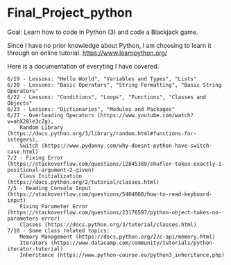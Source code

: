 # Final_Project_python
Goal: Learn how to code in Python (3) and code a Blackjack game.


Since I have no prior knowledge about Python, I am choosing to learn it through on online tutorial.
	https://www.learnpython.org/
  
  Here is a documentation of everyting I have covered. 
  
	6/19 - Lessons: "Hello World", "Variables and Types", "Lists"
	6/20 - Lessons: "Basic Operators", "String Formatting", "Basic String Operators" 
	6/22 - Lessons: "Conditions", "Loops", "Functions", "Classes and Objects"
	6/23 - Lessons: "Dictionaries", "Modules and Packages"
	6/27 - Overloading Operators (https://www.youtube.com/watch?v=ahX28le3cZg), 
		Random Library (https://docs.python.org/3/library/random.html#functions-for-integers), 
		Switch (https://www.pydanny.com/why-doesnt-python-have-switch-case.html)
	7/2 - Fixing Error (https://stackoverflow.com/questions/12845389/shufler-takes-exactly-1-positional-argument-2-given)
		Class Initialization (https://docs.python.org/2/tutorial/classes.html)
	7/5 - Reading Console Input (https://stackoverflow.com/questions/5404068/how-to-read-keyboard-input)
		Fixing Parameter Error (https://stackoverflow.com/questions/23176597/python-object-takes-no-parameters-error)	
		Classes (https://docs.python.org/3/tutorial/classes.html)
	7/10 - Some class related topics:
		Memory Management (https://docs.python.org/2/c-api/memory.html)
		Iterators (https://www.datacamp.com/community/tutorials/python-iterator-tutorial)
		Inheritance (https://www.python-course.eu/python3_inheritance.php)
